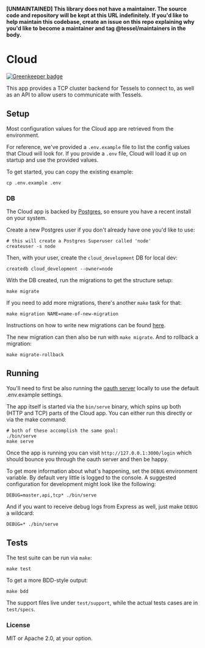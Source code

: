 **[UNMAINTAINED] This library does not have a maintainer. The source code and repository will be kept at this URL indefinitely. If you'd like to help maintain this codebase, create an issue on this repo explaining why you'd like to become a maintainer and tag @tessel/maintainers in the body.**

# Cloud

[![Greenkeeper badge](https://badges.greenkeeper.io/tessel/cloud.svg)](https://greenkeeper.io/)

This app provides a TCP cluster backend for Tessels to connect to, as well as an API to
allow users to communicate with Tessels.

## Setup

Most configuration values for the Cloud app are retrieved from the environment.

For reference, we've provided a `.env.example` file to list the config values
that Cloud will look for. If you provide a `.env` file, Cloud will load it up on
startup and use the provided values.

To get started, you can copy the existing example:

    cp .env.example .env

### DB

The Cloud app is backed by [Postgres](http://www.postgresql.org), so ensure you
have a recent install on your system.

Create a new Postgres user if you don't already have one you'd like to use:

    # this will create a Postgres Superuser called 'node'
    createuser -s node

Then, with your user, create the `cloud_development` DB for local dev:

    createdb cloud_development --owner=node

With the DB created, run the migrations to get the structure setup:

    make migrate

If you need to add more migrations, there's another `make` task for that:

    make migration NAME=name-of-new-migration

Instructions on how to write new migrations can be found [here](http://sequelizejs.com/docs/latest/migrations).

The new migration can then also be run with `make migrate`. And to rollback
a migration:

    make migrate-rollback

## Running

You'll need to first be also running the [oauth server](https://github.com/tessel/oauth) locally to use the default .env.example settings.

The app itself is started via the `bin/serve` binary, which spins up both (HTTP and TCP) parts of the
Cloud app. You can either run this directly or via the make command:

    # both of these accomplish the same goal:
    ./bin/serve
    make serve

Once the app is running you can visit `http://127.0.0.1:3000/login` which should bounce you through the oauth server and then be happy.

To get more information about what's happening, set the `DEBUG` environment
variable. By default very little is logged to the console. A suggested
configuration for development might look like the following:

    DEBUG=master,api,tcp* ./bin/serve

And if you want to receive debug logs from Express as well, just make `DEBUG`
a wildcard:

    DEBUG=* ./bin/serve

## Tests

The test suite can be run via `make`:

    make test

To get a more BDD-style output:

    make bdd

The support files live under `test/support`, while the actual tests cases are in
`test/specs`.


### License

MIT or Apache 2.0, at your option.
